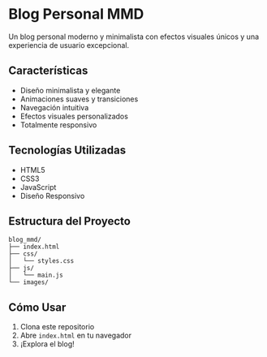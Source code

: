 # Blog Personal MMD

Un blog personal moderno y minimalista con efectos visuales únicos y una experiencia de usuario excepcional.

## Características

- Diseño minimalista y elegante
- Animaciones suaves y transiciones
- Navegación intuitiva
- Efectos visuales personalizados
- Totalmente responsivo

## Tecnologías Utilizadas

- HTML5
- CSS3
- JavaScript
- Diseño Responsivo

## Estructura del Proyecto

```
blog_mmd/
├── index.html
├── css/
│   └── styles.css
├── js/
│   └── main.js
└── images/
```

## Cómo Usar

1. Clona este repositorio
2. Abre `index.html` en tu navegador
3. ¡Explora el blog!

